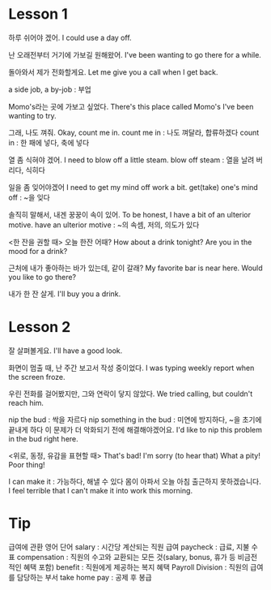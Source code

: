 # Lesson 1
하루 쉬어야 겠어.
I could use a day off.

난 오래전부터 거기에 가보길 원해왔어.
I've been wanting to go there for a while.

돌아와서 제가 전화할게요.
Let me give you a call when I get back.

a side job, a by-job : 부업

Momo's라는 곳에 가보고 싶었다.
There's this place called Momo's I've been wanting to try.

그래, 나도 껴줘.
Okay, count me in.
count me in : 나도 껴달라, 합류하겠다
count in : 한 패에 넣다, 축에 넣다

열 좀 식혀야 겠어.
I need to blow off a little steam.
blow off steam : 열을 날려 버리다, 식히다

일을 좀 잊어야겠어
I need to get my mind off work a bit.
get(take) one's mind off : ~을 잊다

솔직히 말해서, 내겐 꿍꿍이 속이 있어.
To be honest, I have a bit of an ulterior motive.
have an ulterior motive : ~의 속셈, 저의, 의도가 있다

<한 잔을 권할 때>
오늘 한잔 어때?
How about a drink tonight?
Are you in the mood for a drink?

근처에 내가 좋아하는 바가 있는데, 같이 갈래?
My favorite bar is near here. Would you like to go there?

내가 한 잔 살게.
I'll buy you a drink.

# Lesson 2
잘 살펴볼게요.
I'll have a good look.

화면이 멈출 때, 난 주간 보고서 작성 중이었다.
I was typing weekly report when the screen froze.

우린 전화를 걸어봤지만, 그와 연락이 닿지 않았다.
We tried calling, but couldn't reach him.

nip the bud : 싹을 자르다
nip something in the bud : 미연에 방지하다, ~을 초기에 끝내게 하다
이 문제가 더 악화되기 전에 해결해야겠어요.
I'd like to nip this problem in the bud right here.

<위로, 동정, 유감을 표현할 때>
That's bad!
I'm sorry (to hear that)
What a pity!
Poor thing!

I can make it : 가능하다, 해낼 수 있다
몸이 아파서 오늘 아침 출근하지 못하겠습니다.
I feel terrible that I can't make it into work this morning.

# Tip
급여에 관환 영어 단어
salary : 시간당 계산되는 직원 급여
paycheck : 급료, 지불 수표
compensation : 직원의 수고와 교환되는 모든 것(salary, bonus, 휴가 등 비금전적인 혜택 포함)
benefit : 직원에게 제공하는 복지 혜택
Payroll Division : 직원의 급여를 담당하는 부서
take home pay : 공제 후 봉급

